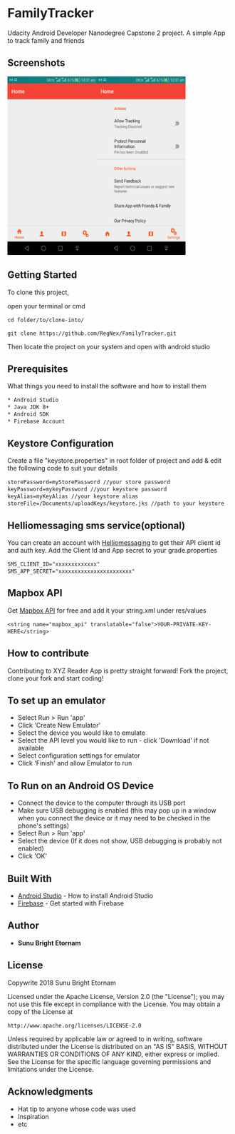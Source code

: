 # FamilyTracker
Udacity Android Developer Nanodegree Capstone 2 project. A simple App to track family and friends


## Screenshots
<img align="left" src="https://github.com/RegNex/FamilyTracker/blob/master/screenshot/1.png" width="200" height="400"/>
<img src="https://github.com/RegNex/FamilyTracker/blob/master/screenshot/2.png" width="200" height="400"/>

## Getting Started

To clone this project,

open your terminal or cmd

```
cd folder/to/clone-into/
```

```
git clone https://github.com/RegNex/FamilyTracker.git
```

Then 
locate the project on your system and open with android studio


## Prerequisites

What things you need to install the software and how to install them

```
* Android Studio
* Java JDK 8+
* Android SDK
* Firebase Account
```

## Keystore Configuration
Create a file "keystore.properties" in root folder of project and add & edit the following code to suit your details
```
storePassword=myStorePassword //your store password
keyPassword=mykeyPassword //your keystore password
keyAlias=myKeyAlias //your keystore alias
storeFile=/Documents/uploadKeys/keystore.jks //path to your keystore
```

## Helliomessaging sms service(optional)
You can create an account with [Helliomessaging](https://helliomessaging.com/) to get their API client id and auth key.
Add the Client Id and App secret to your grade.properties

```
SMS_CLIENT_ID="xxxxxxxxxxxxx"
SMS_APP_SECRET="xxxxxxxxxxxxxxxxxxxxxxx"
```

## Mapbox API
Get [Mapbox API](https://account.mapbox.com/auth/signup/) for free and add it your string.xml under res/values

```
<string name="mapbox_api" translatable="false">YOUR-PRIVATE-KEY-HERE</string>
```


## How to contribute
Contributing to XYZ Reader App is pretty straight forward! Fork the project, clone your fork and start coding!



## To set up an emulator
* Select Run > Run 'app'
* Click 'Create New Emulator'
* Select the device you would like to emulate 
* Select the API level you would like to run - click 'Download' if not available
* Select configuration settings for emulator
* Click 'Finish' and allow Emulator to run

## To Run on an Android OS Device
* Connect the device to the computer through its USB port
* Make sure USB debugging is enabled (this may pop up in a window when you connect the device or it may need to be checked in the phone's settings)
* Select Run > Run 'app'
* Select the device (If it does not show, USB debugging is probably not enabled)
* Click 'OK'

## Built With

* [Android Studio](https://developer.android.com/studio/install) - How to install Android Studio
* [Firebase](https://firebase.google.com) - Get started with Firebase


## Author

* **Sunu Bright Etornam** 


## License

Copywrite 2018 Sunu Bright Etornam

Licensed under the Apache License, Version 2.0 (the "License");
you may not use this file except in compliance with the License.
You may obtain a copy of the License at

    http://www.apache.org/licenses/LICENSE-2.0

Unless required by applicable law or agreed to in writing, software
distributed under the License is distributed on an "AS IS" BASIS,
WITHOUT WARRANTIES OR CONDITIONS OF ANY KIND, either express or implied.
See the License for the specific language governing permissions and
limitations under the License.


## Acknowledgments

* Hat tip to anyone whose code was used
* Inspiration
* etc
